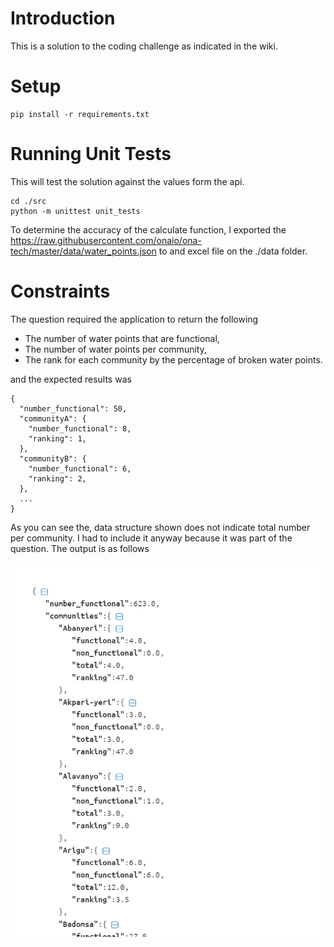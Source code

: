 Introduction
================

This is a solution to the coding challenge as indicated in the wiki.

Setup
============

```
pip install -r requirements.txt
```

Running Unit Tests
==================

This will test the solution against the values form the api.

```
cd ./src
python -m unittest unit_tests
```

To determine the accuracy of the calculate function, I exported the https://raw.githubusercontent.com/onaio/ona-tech/master/data/water_points.json to and excel file on the ./data folder.


Constraints
=============

The question required the application to return the following

- The number of water points that are functional,
- The number of water points per community,
- The rank for each community by the percentage of broken water points.

and the expected results was

```
{
  "number_functional": 50,
  "communityA": {
    "number_functional": 8,
    "ranking": 1,
  },
  "communityB": {
    "number_functional": 6,
    "ranking": 2,
  },
  ...
}
```

As you can see the, data structure shown does not indicate total number per community. I had to include it anyway because it was part of the question. The output is as follows

![Results](/img/results_json.png)